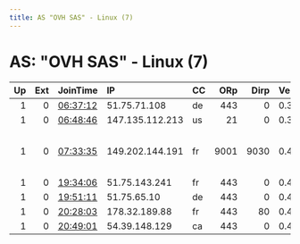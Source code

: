 ```yaml
---
title: AS "OVH SAS" - Linux (7)
---
```


# AS: "OVH SAS" - Linux (7)

|   Up |   Ext | JoinTime                                                                                            | IP              | CC   |   ORp |   Dirp | Version   | Contact                  | Nickname       |   eFamMembers |
|-----:|------:|:----------------------------------------------------------------------------------------------------|:----------------|:-----|------:|-------:|:----------|:-------------------------|:---------------|--------------:|
|    1 |     0 | [06:37:12](https://metrics.torproject.org/rs.html#details/A0EDBDA8F24757429DAC82891181D96870623C4E) | 51.75.71.108    | de   |   443 |      0 | 0.3.5.8   | None                     | YeJunPeacemist |             1 |
|    1 |     0 | [06:48:46](https://metrics.torproject.org/rs.html#details/14B3CAA82D8F121A39B8FE00C0A82A9414C407A5) | 147.135.112.213 | us   |    21 |      0 | 0.3.5.8   | None                     | Unnamed        |             1 |
|    1 |     0 | [07:33:35](https://metrics.torproject.org/rs.html#details/B8E0EADAF840AEC4BADD12B9295B74BE2CF30E05) | 149.202.144.191 | fr   |  9001 |   9030 | 0.4.1.6   | support at elitemail dot | relayitin2     |             1 |
|    1 |     0 | [19:34:06](https://metrics.torproject.org/rs.html#details/9E9BEC429AC8FB99795ACDCEE09BC56049348ECB) | 51.75.143.241   | fr   |   443 |      0 | 0.4.1.6   | None                     | nostradamus    |             1 |
|    1 |     0 | [19:51:11](https://metrics.torproject.org/rs.html#details/2AB9FFCC6618FBBC973C457FC6BE5E8620A60FDC) | 51.75.65.10     | de   |   443 |      0 | 0.4.1.6   | None                     | kellogs        |             1 |
|    1 |     0 | [20:28:03](https://metrics.torproject.org/rs.html#details/78D6E6BA303E5A9B0114810A073FD842778894D8) | 178.32.189.88   | fr   |   443 |     80 | 0.4.1.6   | None                     | wilfong        |             1 |
|    1 |     0 | [20:49:01](https://metrics.torproject.org/rs.html#details/B214C768C88BB08F017BE30CBB603939F3DDA661) | 54.39.148.129   | ca   |   443 |      0 | 0.4.1.6   | None                     | daddycool      |             1 |
